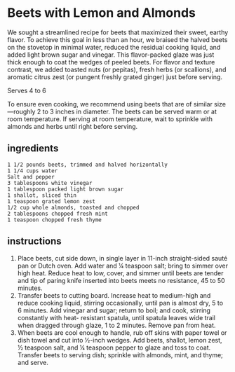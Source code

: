 # Beets with Lemon and Almonds

We sought a streamlined recipe for beets that maximized their sweet, earthy flavor. To achieve this goal in less than an hour, we braised the halved beets on the stovetop in minimal water, reduced the residual cooking liquid, and added light brown sugar and vinegar. This flavor-packed glaze was just thick enough to coat the wedges of peeled beets. For flavor and texture contrast, we added toasted nuts (or pepitas), fresh herbs (or scallions), and aromatic citrus zest (or pungent freshly grated ginger) just before serving.

Serves 4 to 6

To ensure even cooking, we recommend using beets that are of similar size—roughly 2 to 3 inches in diameter. The beets can be served warm or at room temperature. If serving at room temperature, wait to sprinkle with almonds and herbs until right before serving.

## ingredients
```
1 1/2 pounds beets, trimmed and halved horizontally
1 1/4 cups water
Salt and pepper
3 tablespoons white vinegar
1 tablespoon packed light brown sugar
1 shallot, sliced thin
1 teaspoon grated lemon zest
1/2 cup whole almonds, toasted and chopped
2 tablespoons chopped fresh mint
1 teaspoon chopped fresh thyme
```

## instructions

1. Place beets, cut side down, in single layer in 11-inch straight-sided sauté pan or Dutch oven. Add water and 1⁄4 teaspoon salt; bring to simmer over high heat. Reduce heat to low, cover, and simmer until beets are tender and tip of paring knife inserted into beets meets no resistance, 45 to 50 minutes.
2. Transfer beets to cutting board. Increase heat to medium-high and reduce cooking liquid, stirring occasionally, until pan is almost dry, 5 to 6 minutes. Add vinegar and sugar; return to boil; and cook, stirring constantly with heat- resistant spatula, until spatula leaves wide trail when dragged through glaze, 1 to 2 minutes. Remove pan from heat.
3. When beets are cool enough to handle, rub off skins with paper towel or dish towel and cut into 1⁄2-inch wedges. Add beets, shallot, lemon zest, 1⁄2 teaspoon salt, and 1⁄4 teaspoon pepper to glaze and toss to coat. Transfer beets to serving dish; sprinkle with almonds, mint, and thyme; and serve.
